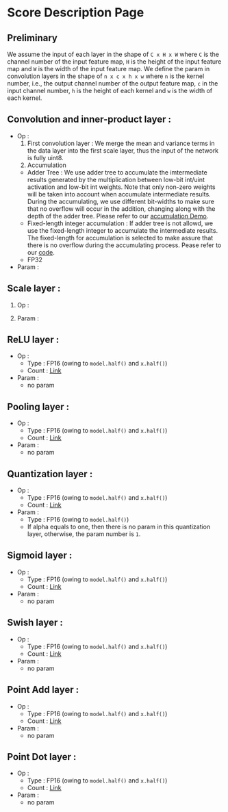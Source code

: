 # Score Description Page

## Preliminary
We assume the input of each layer in the shape of `C x H x W` where `C` is the channel number of the input feature map, 
`H` is the height of the input feature map and `W`
is the width of the input feature map. We define the param in convolution layers in the shape of `n x c x h x w` where `n` is the kernel 
number, i.e., the output channel number 
of the output feature map, `c` in the input channel number, `h` is the height of each kernel and `w` is the width of each kernel.

## Convolution and inner-product layer :
* Op :
  1. First convolution layer :
  We merge the mean and variance terms in the data layer into the first scale layer, thus the input of the network is fully uint8.
  2. Accumulation
    * Adder Tree :
    We use adder tree to accumulate the imtermediate results generated by the multiplication between low-bit int/uint activation and low-bit int weights. Note that only non-zero weights will be taken into account when accumulate intermediate results. During the accumulating, we use different bit-widths to make sure that no overflow will occur in the addition, changing along with the depth of the adder tree. Please refer to our [accumulation Demo](xxxx). 
    * Fixed-length integer accumulation : 
    If adder tree is not allowd, we use the fixed-length integer to accumulate the intermediate results. The fixed-length for accumulation is selected to make assure that there is no overflow during the accumulating process. Pease refer to our [code](https://github.com/wps712/MicroNetChallenge/blob/754593e4a7a57231ae27375117ea5b9325e75280/flops_utils_final.py#L165).
    * FP32
* Param : 
  


## Scale layer :
1. Op :
  
2. Param :
  
  
## ReLU layer :
* Op :
  * Type : FP16 (owing to `model.half()` and `x.half()`)
  * Count : [Link](https://github.com/wps712/MicroNetChallenge/blob/fa136d792419d236c28137bdea48f498dda49fad/flops_utils_final.py#L260)
* Param :
  * no param

## Pooling layer :
* Op :
  * Type : FP16 (owing to `model.half()` and `x.half()`)
  * Count : [Link](https://github.com/wps712/MicroNetChallenge/blob/fa136d792419d236c28137bdea48f498dda49fad/flops_utils_final.py#L270)
* Param :
  * no param
  
## Quantization layer :
* Op :
  * Type : FP16 (owing to `model.half()` and `x.half()`)
  * Count : [Link](https://github.com/wps712/MicroNetChallenge/blob/fa136d792419d236c28137bdea48f498dda49fad/flops_utils_final.py#L243)
* Param :
  * Type : FP16 (owing to `model.half()`)
  * If alpha equals to one, then there is no param in this quantization layer, otherwise, the param number is `1`.
  
## Sigmoid layer :
* Op :
  * Type : FP16 (owing to `model.half()` and `x.half()`)
  * Count : [Link](https://github.com/wps712/MicroNetChallenge/blob/fa136d792419d236c28137bdea48f498dda49fad/flops_utils_final.py#L311)
* Param :
  * no param
  
## Swish layer :
* Op :
  * Type : FP16 (owing to `model.half()` and `x.half()`)
  * Count : [Link](https://github.com/wps712/MicroNetChallenge/blob/fa136d792419d236c28137bdea48f498dda49fad/flops_utils_final.py#L321)
* Param :
  * no param
  
## Point Add layer :
* Op :
  * Type : FP16 (owing to `model.half()` and `x.half()`)
  * Count : [Link](https://github.com/wps712/MicroNetChallenge/blob/fa136d792419d236c28137bdea48f498dda49fad/flops_utils_final.py#L342)
* Param :
  * no param
  
## Point Dot layer :
* Op :
  * Type : FP16 (owing to `model.half()` and `x.half()`)
  * Count : [Link](https://github.com/wps712/MicroNetChallenge/blob/fa136d792419d236c28137bdea48f498dda49fad/flops_utils_final.py#L331)
* Param :
  * no param
